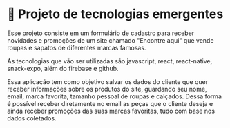 
<div>
  <h1>👋 Projeto de tecnologias emergentes </h1>
  <p>Esse projeto consiste em um formulário de cadastro para receber novidades e promoções de um site chamado "Encontre aqui" que vende roupas e sapatos de diferentes marcas famosas.</p>
  <p>As tecnologias que vão ser utilizadas são javascript, react, react-native, snack-expo, além do firebase e github.</p>
  <p>Essa aplicação tem como objetivo salvar os dados do cliente que quer receber informações sobre os produtos do site, guardando seu nome, email, marca favorita, tamanho pessoal de roupas e calçados. Dessa forma é possível receber diretamente no email as peças que o cliente deseja e ainda receber promoções das suas marcas favoritas, tudo com base nos dados coletados.</p>

</div>
